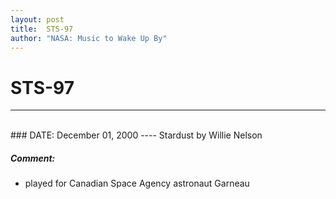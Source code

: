 ```yaml
---
layout: post
title:  STS-97
author: "NASA: Music to Wake Up By"
---
```


# STS-97
----
<br/>
### DATE: December 01, 2000
----
Stardust by Willie Nelson

##### Comment:
* played for Canadian Space Agency astronaut Garneau
